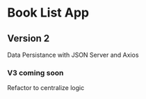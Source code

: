 # Book List App

## Version 2
Data Persistance with JSON Server and Axios

### V3 coming soon
Refactor to centralize logic